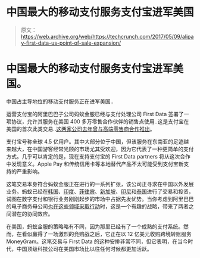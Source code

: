 # 中国最大的移动支付服务支付宝进军美国

> 原文：<https://web.archive.org/web/https://techcrunch.com/2017/05/09/alipay-first-data-us-point-of-sale-expansion/>

# 中国最大的移动支付服务支付宝进军美国。

中国占主导地位的移动支付服务正在进军美国..

运营支付宝的阿里巴巴子公司蚂蚁金服已经与支付处理公司 First Data 签署了一项协议，允许其服务在美国 400 多万零售合作伙伴的销售点使用..这是支付宝在美国的首次此类交易..[这两家公司去年曾与高端零售商合作推出](https://web.archive.org/web/20221111102630/https://beta.techcrunch.com/2016/10/24/ant-financial-partners-with-first-data-and-verifone-as-part-of-its-global-expansion/)。

支付宝号称全球 4.5 亿用户。其中大部分位于中国，但该服务在东南亚的足迹越来越大，在中国游客经常光顾的市场尤其受欢迎，因为它代表了一种更简单的支付方式。几乎可以肯定的是，现在支持支付宝的 First Data partners 将从这次合作中发现意义。Apple Pay 和传统信用卡等本地替代产品不太可能受到支付宝新支持的严重影响。

这笔交易本身符合蚂蚁金服正在进行的一系列扩张，该公司正寻求在中国以外发展业务。蚂蚁已经在[韩国](https://web.archive.org/web/20221111102630/https://beta.techcrunch.com/2017/02/20/ant-financial-kakao-pay/)、[印度](https://web.archive.org/web/20221111102630/https://beta.techcrunch.com/2017/03/06/alibaba-paytm-amazon-india/)、[菲律宾](https://web.archive.org/web/20221111102630/https://beta.techcrunch.com/2017/02/20/ant-financial-mynt/)、[新加坡](https://web.archive.org/web/20221111102630/https://beta.techcrunch.com/2017/04/19/ant-financial-hellopay/)、[印尼](https://web.archive.org/web/20221111102630/https://beta.techcrunch.com/2017/04/12/ant-financial-emtek-indonesia/)和[泰国](https://web.archive.org/web/20221111102630/http://www.cnbc.com/2016/11/01/ant-financial-invests-in-thailands-ascent-money-as-part-of-global-expansion-play.html)进行了交易和投资，试图在数字支付和银行业务刚刚起步的市场中占据先发优势。当你考虑到阿里巴巴的电子商务母公司[也在这些领域采取行动](https://web.archive.org/web/20221111102630/https://beta.techcrunch.com/2017/03/24/alibaba-gets-serious-in-southeast-asia/)时，这是一个有趣的战略，带来了两者之间潜在的协同效应。

在美国，蚂蚁金服的策略略有不同，因为那里已经有了一个成熟的支付系统。然而，在看似赢得了一场激烈的竞购战之后，它正在以 12 亿美元收购跨境转账服务 MoneyGram。这笔交易与 First Data 的这种安排非常不同，但它表明，在当今时代，中国顶级科技公司在美国市场比以往任何时候都更加活跃。